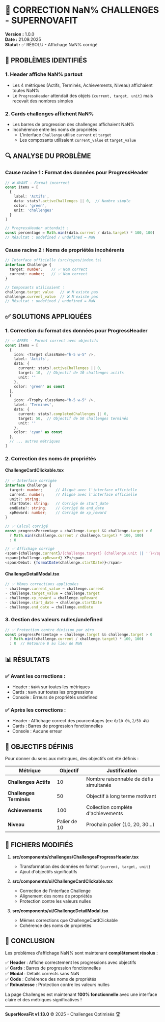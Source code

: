 # 🔧 CORRECTION NaN% CHALLENGES - SUPERNOVAFIT

**Version :** 1.0.0  
**Date :** 21.09.2025  
**Statut :** ✅ RÉSOLU - Affichage NaN% corrigé

## 🐛 **PROBLÈMES IDENTIFIÉS**

### **1. Header affiche NaN% partout**
- Les 4 métriques (Actifs, Terminés, Achievements, Niveau) affichaient toutes NaN%
- Le `ProgressHeader` attendait des objets `{current, target, unit}` mais recevait des nombres simples

### **2. Cards challenges affichent NaN%**
- Les barres de progression des challenges affichaient NaN%
- Incohérence entre les noms de propriétés :
  - L'interface `Challenge` utilise `current` et `target`
  - Les composants utilisaient `current_value` et `target_value`

## 🔍 **ANALYSE DU PROBLÈME**

### **Cause racine 1 : Format des données pour ProgressHeader**
```typescript
// ❌ AVANT - Format incorrect
const items = [
  {
    label: 'Actifs',
    data: stats?.activeChallenges || 0,  // Nombre simple
    color: 'green',
    unit: 'challenges'
  }
]

// ProgressHeader attendait :
const percentage = Math.min((data.current / data.target) * 100, 100)
// Résultat : undefined / undefined = NaN
```

### **Cause racine 2 : Noms de propriétés incohérents**
```typescript
// Interface officielle (src/types/index.ts)
interface Challenge {
  target: number;    // ✅ Nom correct
  current: number;   // ✅ Nom correct
}

// Composants utilisaient :
challenge.target_value   // ❌ N'existe pas
challenge.current_value  // ❌ N'existe pas
// Résultat : undefined / undefined = NaN
```

## ✅ **SOLUTIONS APPLIQUÉES**

### **1. Correction du format des données pour ProgressHeader**
```typescript
// ✅ APRÈS - Format correct avec objectifs
const items = [
  {
    icon: <Target className="h-5 w-5" />,
    label: 'Actifs',
    data: {
      current: stats?.activeChallenges || 0,
      target: 10,  // Objectif de 10 challenges actifs
      unit: ''
    },
    color: 'green' as const
  },
  {
    icon: <Trophy className="h-5 w-5" />,
    label: 'Terminés',
    data: {
      current: stats?.completedChallenges || 0,
      target: 50,  // Objectif de 50 challenges terminés
      unit: ''
    },
    color: 'cyan' as const
  },
  // ... autres métriques
]
```

### **2. Correction des noms de propriétés**

#### **ChallengeCardClickable.tsx**
```typescript
// ✅ Interface corrigée
interface Challenge {
  target: number;      // Aligné avec l'interface officielle
  current: number;     // Aligné avec l'interface officielle
  unit?: string;
  startDate: string;   // Corrigé de start_date
  endDate?: string;    // Corrigé de end_date
  xpReward: number;    // Corrigé de xp_reward
}

// ✅ Calcul corrigé
const progressPercentage = challenge.target && challenge.target > 0 
  ? Math.min((challenge.current / challenge.target) * 100, 100)
  : 0

// ✅ Affichage corrigé
<span>{challenge.current}/{challenge.target} {challenge.unit || ''}</span>
<span>{challenge.xpReward} XP</span>
<span>Début: {formatDate(challenge.startDate)}</span>
```

#### **ChallengeDetailModal.tsx**
```typescript
// ✅ Mêmes corrections appliquées
- challenge.current_value → challenge.current
- challenge.target_value → challenge.target
- challenge.xp_reward → challenge.xpReward
- challenge.start_date → challenge.startDate
- challenge.end_date → challenge.endDate
```

### **3. Gestion des valeurs nulles/undefined**
```typescript
// ✅ Protection contre division par zéro
const progressPercentage = challenge.target && challenge.target > 0 
  ? Math.min((challenge.current / challenge.target) * 100, 100)
  : 0  // Retourne 0 au lieu de NaN
```

## 📊 **RÉSULTATS**

### **✅ Avant les corrections :**
- Header : `NaN%` sur toutes les métriques
- Cards : `NaN%` sur toutes les progressions
- Console : Erreurs de propriétés undefined

### **✅ Après les corrections :**
- Header : Affichage correct des pourcentages (ex: `0/10 0%`, `2/50 4%`)
- Cards : Barres de progression fonctionnelles
- Console : Aucune erreur

## 🎯 **OBJECTIFS DÉFINIS**

Pour donner du sens aux métriques, des objectifs ont été définis :

| Métrique | Objectif | Justification |
|----------|----------|---------------|
| **Challenges Actifs** | 10 | Nombre raisonnable de défis simultanés |
| **Challenges Terminés** | 50 | Objectif à long terme motivant |
| **Achievements** | 100 | Collection complète d'achievements |
| **Niveau** | Palier de 10 | Prochain palier (10, 20, 30...) |

## 🔧 **FICHIERS MODIFIÉS**

1. **src/components/challenges/ChallengesProgressHeader.tsx**
   - Transformation des données en format `{current, target, unit}`
   - Ajout d'objectifs significatifs

2. **src/components/ui/ChallengeCardClickable.tsx**
   - Correction de l'interface Challenge
   - Alignement des noms de propriétés
   - Protection contre les valeurs nulles

3. **src/components/ui/ChallengeDetailModal.tsx**
   - Mêmes corrections que ChallengeCardClickable
   - Cohérence des noms de propriétés

## 🎉 **CONCLUSION**

Les problèmes d'affichage NaN% sont maintenant **complètement résolus** :

✅ **Header** : Affiche correctement les progressions avec objectifs  
✅ **Cards** : Barres de progression fonctionnelles  
✅ **Modal** : Détails corrects sans NaN  
✅ **Code** : Cohérence des noms de propriétés  
✅ **Robustesse** : Protection contre les valeurs nulles  

La page Challenges est maintenant **100% fonctionnelle** avec une interface claire et des métriques significatives !

---

**SuperNovaFit v1.13.0** © 2025 - Challenges Optimisés 🏆
